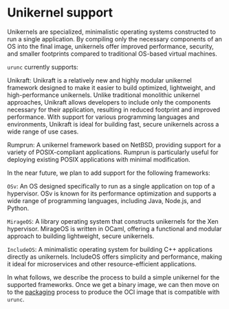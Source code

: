 # Unikernel support

Unikernels are specialized, minimalistic operating systems constructed to run a
single application. By compiling only the necessary components of an OS into
the final image, unikernels offer improved performance, security, and smaller
footprints compared to traditional OS-based virtual machines.

`urunc` currently supports:

Unikraft: Unikraft is a relatively new and highly modular unikernel framework
designed to make it easier to build optimized, lightweight, and
high-performance unikernels. Unlike traditional monolithic unikernel
approaches, Unikraft allows developers to include only the components necessary
for their application, resulting in reduced footprint and improved performance.
With support for various programming languages and environments, Unikraft is
ideal for building fast, secure unikernels across a wide range of use cases.

Rumprun: A unikernel framework based on NetBSD, providing support for a variety
of POSIX-compliant applications. Rumprun is particularly useful for deploying
existing POSIX applications with minimal modification.

In the near future, we plan to add support for the following frameworks: 

`OSv`: An OS designed specifically to run as a single application on top of a
hypervisor. OSv is known for its performance optimization and supports a wide
range of programming languages, including Java, Node.js, and Python.

`MirageOS`: A library operating system that constructs unikernels for the Xen
hypervisor. MirageOS is written in OCaml, offering a functional and modular
approach to building lightweight, secure unikernels.

`IncludeOS`: A minimalistic operating system for building C++ applications
directly as unikernels. IncludeOS offers simplicity and performance, making it
ideal for microservices and other resource-efficient applications.

In what follows, we describe the process to build a simple unikernel for the
supported frameworks. Once we get a binary image, we can then move on to the
[packaging](/image-building/) process to produce the OCI image that is
compatible with `urunc`.
